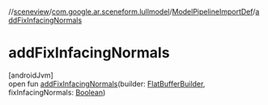 //[sceneview](../../../index.md)/[com.google.ar.sceneform.lullmodel](../index.md)/[ModelPipelineImportDef](index.md)/[addFixInfacingNormals](add-fix-infacing-normals.md)

# addFixInfacingNormals

[androidJvm]\
open fun [addFixInfacingNormals](add-fix-infacing-normals.md)(builder: [FlatBufferBuilder](../../com.google.flatbuffers/-flat-buffer-builder/index.md), fixInfacingNormals: [Boolean](https://kotlinlang.org/api/latest/jvm/stdlib/kotlin/-boolean/index.html))

